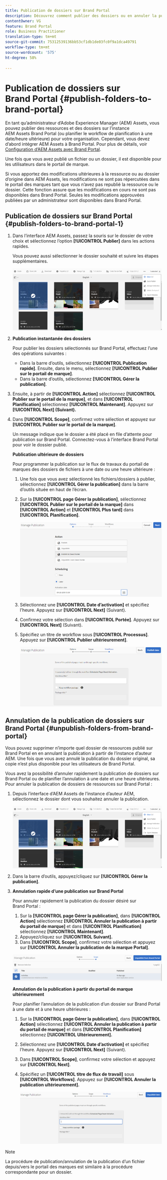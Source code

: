 ```yaml
---
title: Publication de dossiers sur Brand Portal
description: Découvrez comment publier des dossiers ou en annuler la publication sur Brand Portal.
contentOwner: VG
feature: Brand Portal
role: Business Practitioner
translation-type: tm+mt
source-git-commit: 75312539136bb53cf1db1de03fc0f9a1dca49791
workflow-type: tm+mt
source-wordcount: '575'
ht-degree: 58%

---
```



# Publication de dossiers sur Brand Portal {#publish-folders-to-brand-portal}

En tant qu’administrateur d’Adobe Experience Manager (AEM) Assets, vous pouvez publier des ressources et des dossiers sur l’instance AEM Assets Brand Portal (ou planifier le workflow de planification à une date/heure ultérieure) pour votre organisation. Cependant, vous devez d’abord intégrer AEM Assets à Brand Portal. Pour plus de détails, voir [Configuration d’AEM Assets avec Brand Portal](configure-aem-assets-with-brand-portal.md).

Une fois que vous avez publié un fichier ou un dossier, il est disponible pour les utilisateurs dans le portail de marque.

Si vous apportez des modifications ultérieures à la ressource ou au dossier d’origine dans AEM Assets, les modifications ne sont pas répercutées dans le portail des marques tant que vous n’avez pas republié la ressource ou le dossier. Cette fonction assure que les modifications en cours ne sont pas disponibles dans Brand Portal. Seules les modifications approuvées publiées par un administrateur sont disponibles dans Brand Portal.

## Publication de dossiers sur Brand Portal {#publish-folders-to-brand-portal-1}

1. Dans l’interface AEM Assets, passez la souris sur le dossier de votre choix et sélectionnez l’option **[!UICONTROL Publier]** dans les actions rapides.

   Vous pouvez aussi sélectionner le dossier souhaité et suivre les étapes supplémentaires.

   ![publish2bp](assets/publish2bp.png)

2. **Publication instantanée des dossiers**

   Pour publier les dossiers sélectionnés sur Brand Portal, effectuez l’une des opérations suivantes :

   * Dans la barre d’outils, sélectionnez **[!UICONTROL Publication rapide]**. Ensuite, dans le menu, sélectionnez **[!UICONTROL Publier sur le portail de marque]**.
   * Dans la barre d’outils, sélectionnez **[!UICONTROL Gérer la publication]**.

3. Ensuite, à partir de **[!UICONTROL Action]** sélectionnez **[!UICONTROL Publier sur le portail de la marque]**, et dans **[!UICONTROL Planification]** sélectionnez **[!UICONTROL Maintenant]**. Appuyez sur **[!UICONTROL Next] (Suivant).**
4. Dans **[!UICONTROL Scope]**, confirmez votre sélection et appuyez sur **[!UICONTROL Publier sur le portail de la marque]**.

   Un message indique que le dossier a été placé en file d’attente pour publication sur Brand Portal. Connectez-vous à l’interface Brand Portal pour voir le dossier publié.

   **Publication ultérieure de dossiers**

   Pour programmer la publication sur le flux de travaux du portail de marques des dossiers de fichiers à une date ou une heure ultérieure :

   1. Une fois que vous avez sélectionné les fichiers/dossiers à publier, sélectionnez **[!UICONTROL Gérer la publication]** dans la barre d’outils située en haut de l’écran.
   2. Sur la **[!UICONTROL page Gérer la publication]**, sélectionnez **[!UICONTROL Publier sur le portail de la marque]** dans **[!UICONTROL Action]** et **[!UICONTROL Plus tard]** dans **[!UICONTROL Planification]**.

      ![publishlaterbp](assets/publishlaterbp.png)

   3. Sélectionnez une **[!UICONTROL Date d’activation]** et spécifiez l’heure. Appuyez sur **[!UICONTROL Next]** (Suivant).
   4. Confirmez votre sélection dans **[!UICONTROL Portée]**. Appuyez sur **[!UICONTROL Next]** (Suivant).
   5. Spécifiez un titre de workflow sous **[!UICONTROL Processus]**. Appuyez sur **[!UICONTROL Publier ultérieurement]**.

      ![manageschedulepub](assets/manageschedulepub.png)

## Annulation de la publication de dossiers sur Brand Portal {#unpublish-folders-from-brand-portal}

Vous pouvez supprimer n’importe quel dossier de ressources publié sur Brand Portal en en annulant la publication à partir de l’instance d’auteur AEM. Une fois que vous avez annulé la publication du dossier original, sa copie n’est plus disponible pour les utilisateurs de Brand Portal.

Vous avez la possibilité d’annuler rapidement la publication de dossiers sur Brand Portal ou de planifier l’annulation à une date et une heure ultérieures. Pour annuler la publication de dossiers de ressources sur Brand Portal :

1. Depuis l’interface d’AEM Assets de l’instance d’auteur AEM, sélectionnez le dossier dont vous souhaitez annuler la publication.

   ![publish2bp-1](assets/publish2bp-1.png)

2. Dans la barre d’outils, appuyez/cliquez sur **[!UICONTROL Gérer la publication]**.

3. **Annulation rapide d’une publication sur Brand Portal**

   Pour annuler rapidement la publication du dossier désiré sur Brand Portal :

   1. Sur la **[!UICONTROL page Gérer la publication]**, dans **[!UICONTROL Action]** sélectionnez **[!UICONTROL Annuler la publication à partir du portail de marque]** et dans **[!UICONTROL Planification]** sélectionnez **[!UICONTROL Maintenant]**.
   2. Appuyez/cliquez sur **[!UICONTROL Suivant].**
   3. Dans **[!UICONTROL Scope]**, confirmez votre sélection et appuyez sur **[!UICONTROL Annuler la publication de la marque Portal]**.

   ![confirm-unpublish](assets/confirm-unpublish.png)

   **Annulation de la publication à partir du portail de marque ultérieurement**

   Pour planifier l’annulation de la publication d’un dossier sur Brand Portal à une date et à une heure ultérieures :

   1. Sur la **[!UICONTROL page Gérer la publication]**, dans **[!UICONTROL Action]** sélectionnez **[!UICONTROL Annuler la publication à partir du portail de marque]** et dans **[!UICONTROL Planification]** sélectionnez **[!UICONTROL Ultérieurement].**
   2. Sélectionnez une **[!UICONTROL Date d’activation]** et spécifiez l’heure. Appuyez sur **[!UICONTROL Next]** (Suivant).
   3. Dans **[!UICONTROL Scope]**, confirmez votre sélection et appuyez sur **[!UICONTROL Next]**.
   4. Spécifiez un **[!UICONTROL titre de flux de travail]** sous **[!UICONTROL Workflows]**. Appuyez sur **[!UICONTROL Annuler la publication ultérieurement].**

      ![unpublishworkflows](assets/unpublishworkflows.png)


>[!NOTE]
>
>La procédure de publication/annulation de la publication d’un fichier depuis/vers le portail des marques est similaire à la procédure correspondante pour un dossier.
